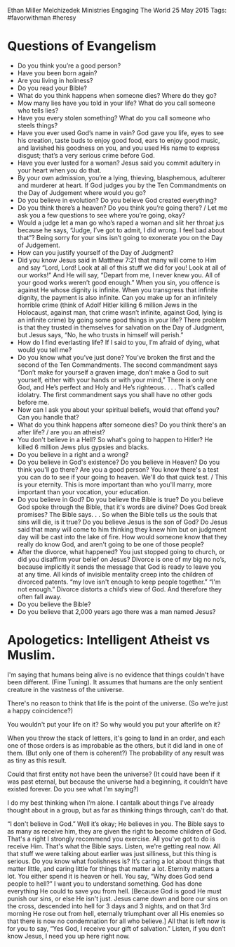 Ethan Miller
Melchizedek Ministries
Engaging The World
25 May 2015
Tags: #favorwithman #heresy

# Questions of Evangelism

* Do you think you’re a good person?
* Have you been born again?
* Are you living in holiness?
* Do you read your Bible?
* What do you think happens when someone dies? Where do they go?
* Mow many lies have you told in your life? What do you call someone who tells lies?
* Have you every stolen something? What do you call someone who steels things?
* Have you ever used God’s name in vain? God gave you life, eyes to see his creation, taste buds to enjoy good food, ears to enjoy good music, and lavished his goodness on you, and you used His name to express disgust; that’s a very serious crime before God.
* Have you ever lusted for a woman? Jesus said you commit adultery in your heart when you do that.
* By your own admission, you’re a lying, thieving, blasphemous, adulterer and murderer at heart. If God judges you by the Ten Commandments on the Day of Judgement where would you go?
* Do you believe in evolution? Do you believe God created everything?
* Do you think there’s a heaven? Do you think you’re going there? / Let me ask you a few questions to see where you’re going, okay?
* Would a judge let a man go who’s raped a woman and slit her throat jus because he says, “Judge, I’ve got to admit, I did wrong. I feel bad about that”? Being sorry for your sins isn’t going to exonerate you on the Day of Judgement.
* How can you justify yourself of the Day of Judgment?
* Did you know Jesus said in Matthew 7:21 that many will come to Him and say “Lord, Lord! Look at all of this stuff we did for you! Look at all of our works!” And He will say, “Depart from me, I never knew you. All of your good works weren’t good enough.” When you sin, you offence is against He whose dignity is infinite. When you transgress that infinite dignity, the payment is also infinite. Can you make up for an infinitely horrible crime (think of Adolf Hitler killing 6 million Jews in the Holocaust, against man, that crime wasn’t infinite, against God, lying is an infinite crime) by going some good things in your life? There problem is that they trusted in themselves for salvation on the Day of Judgment, but Jesus says, “No, he who trusts in himself will perish.”
* How do I find everlasting life? If I said to you, I’m afraid of dying, what would you tell me?
* Do you know what you’ve just done? You’ve broken the first and the second of the Ten Commandments. The second commandment says “Don’t make for yourself a graven image, don’t make a God to suit yourself, either with your hands or with your mind,” There is only one God, and He’s perfect and Holy and He’s righteous. . . . That’s called idolatry. The first commandment says you shall have no other gods before me.
* Now can I ask you about your spiritual beliefs, would that offend you? Can you handle that?
* What do you think happens after someone dies? Do you think there's an after life? / are you an atheist?
* You don't believe in a Hell? So what's going to happen to Hitler? He killed 6 million Jews plus gypsies and blacks.
* Do you believe in a right and a wrong?
* Do you believe in God's existence? Do you believe in Heaven? Do you think you'll go there? Are you a good person? You know there's a test you can do to see if your going to heaven. We'll do that quick test. / This is your eternity. This is more important than who you'll marry, more important than your vocation, your education.
* Do you believe in God? Do you believe the Bible is true? Do you believe God spoke through the Bible, that it's words are divine? Does God break promises? The Bible says. . . So when the Bible tells us the souls that sins will die, is it true? Do you believe Jesus is the son of God? Do Jesus said that many will come to him thinking they knew him but on judgment day will be cast into the lake of fire. How would someone know that they really do know God, and aren't going to be one of those people?
* After the divorce, what happened? You just stopped going to church, or did you disaffirm your belief on Jesus? Divorce is one of my big no no’s, because implicitly it sends the message that God is ready to leave you at any time. All kinds of invisible mentality creep into the children of divorced patents. “my love isn't enough to keep people together.” “I'm not enough.” Divorce distorts a child’s view of God. And therefore they often fall away.
* Do you believe the Bible?
* Do you believe that 2,000 years ago there was a man named Jesus?

# Apologetics: Intelligent Atheist vs Muslim.

I'm saying that humans being alive is no evidence that things couldn't have been different. (Fine Tuning). It assumes that humans are the only sentient creature in the vastness of the universe.

There's no reason to think that life is the point of the universe. (So we’re just a happy coincidence?)

You wouldn't put your life on it? So why would you put your afterlife on it?

When you throw the stack of letters, it's going to land in an order, and each one of those orders is as improbable as the others, but it did land in one of them. (But only one of them is coherent?) The probability of any result was as tiny as this result.

Could that first entity not have been the universe? (It could have been if it was past eternal, but because the universe had a beginning, it couldn’t have existed forever. Do you see what I'm saying?)

I do my best thinking when I’m alone. I cantalk about things I've already thought about in a group, but as far as thinking things through, can't do that.

“I don't believe in God.” Well it’s okay; He believes in you. The Bible says to as many as receive him, they are given the right to become children of God. That's a right I strongly recommend you exercise. All you've got to do is receive Him. That's what the Bible says. Listen, we're getting real now. All that stuff we were talking about earlier was just silliness, but this thing is serious. Do you know what foolishness is? It’s caring a lot about things that matter little, and caring little for things that matter a lot. Eternity matters a lot. You either spend it is heaven or hell. You say, “Why does God send people to hell?” I want you to understand something. God has done everything He could to save you from hell. \[Because God is good He must punish our sins, or else He isn't just. Jesus came down and bore our sins on the cross, descended into hell for 3 days and 3 nights, and on that 3rd morning He rose out from hell, eternally triumphant over all His enemies so that there is now no condemnation for all who believe.\] All that is left now is for you to say, “Yes God, I receive your gift of salvation.” Listen, if you don’t know Jesus, I need you up here right now.
